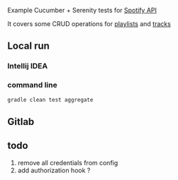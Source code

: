 Example Cucumber + Serenity tests for [Spotify API](https://developer.spotify.com/documentation/web-api/)

It covers some CRUD operations for [playlists](https://developer.spotify.com/console/playlists/) and 
[tracks](https://developer.spotify.com/console/tracks/)

## Local run
### Intellij IDEA
<!insert IDEA run configuration>

### command line
```bash
gradle clean test aggregate
```

## Gitlab


## todo
1. remove all credentials from config
2. add authorization hook ?
